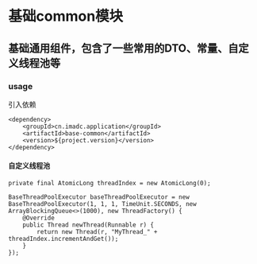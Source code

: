 # 基础common模块

## 基础通用组件，包含了一些常用的DTO、常量、自定义线程池等

### usage

引入依赖

~~~
<dependency>
    <groupId>cn.imadc.application</groupId>
    <artifactId>base-common</artifactId>
    <version>${project.version}</version>
</dependency>
~~~

#### 自定义线程池

~~~
private final AtomicLong threadIndex = new AtomicLong(0);

BaseThreadPoolExecutor baseThreadPoolExecutor = new BaseThreadPoolExecutor(1, 1, 1, TimeUnit.SECONDS, new ArrayBlockingQueue<>(1000), new ThreadFactory() {
    @Override
    public Thread newThread(Runnable r) {
        return new Thread(r, "MyThread_" + threadIndex.incrementAndGet());
    }
});
~~~
